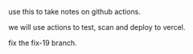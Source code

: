 use this to take notes on github actions.

we will use actions to test, scan and deploy to vercel.

fix the fix-19 branch.